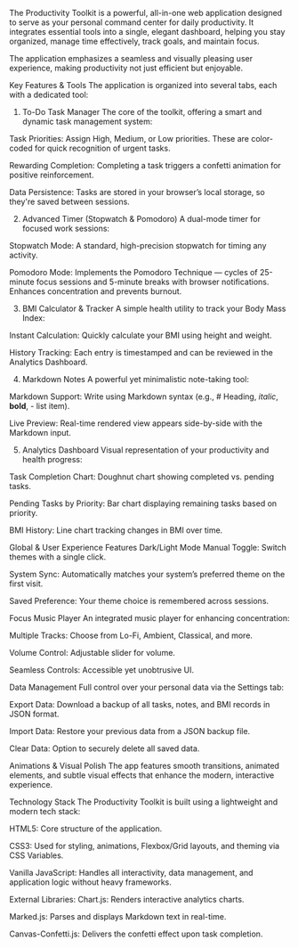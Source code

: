 The Productivity Toolkit is a powerful, all-in-one web application designed to serve as your personal command center for daily productivity. It integrates essential tools into a single, elegant dashboard, helping you stay organized, manage time effectively, track goals, and maintain focus.

The application emphasizes a seamless and visually pleasing user experience, making productivity not just efficient but enjoyable.

Key Features & Tools
The application is organized into several tabs, each with a dedicated tool:

1. To-Do Task Manager
The core of the toolkit, offering a smart and dynamic task management system:

Task Priorities: Assign High, Medium, or Low priorities. These are color-coded for quick recognition of urgent tasks.

Rewarding Completion: Completing a task triggers a confetti animation for positive reinforcement.

Data Persistence: Tasks are stored in your browser’s local storage, so they're saved between sessions.

2. Advanced Timer (Stopwatch & Pomodoro)
A dual-mode timer for focused work sessions:

Stopwatch Mode: A standard, high-precision stopwatch for timing any activity.

Pomodoro Mode: Implements the Pomodoro Technique — cycles of 25-minute focus sessions and 5-minute breaks with browser notifications. Enhances concentration and prevents burnout.

3. BMI Calculator & Tracker
A simple health utility to track your Body Mass Index:

Instant Calculation: Quickly calculate your BMI using height and weight.

History Tracking: Each entry is timestamped and can be reviewed in the Analytics Dashboard.

4. Markdown Notes
A powerful yet minimalistic note-taking tool:

Markdown Support: Write using Markdown syntax (e.g., # Heading, *italic*, **bold**, - list item).

Live Preview: Real-time rendered view appears side-by-side with the Markdown input.

5. Analytics Dashboard
Visual representation of your productivity and health progress:

Task Completion Chart: Doughnut chart showing completed vs. pending tasks.

Pending Tasks by Priority: Bar chart displaying remaining tasks based on priority.

BMI History: Line chart tracking changes in BMI over time.

Global & User Experience Features
Dark/Light Mode
Manual Toggle: Switch themes with a single click.

System Sync: Automatically matches your system’s preferred theme on the first visit.

Saved Preference: Your theme choice is remembered across sessions.

Focus Music Player
An integrated music player for enhancing concentration:

Multiple Tracks: Choose from Lo-Fi, Ambient, Classical, and more.

Volume Control: Adjustable slider for volume.

Seamless Controls: Accessible yet unobtrusive UI.

Data Management
Full control over your personal data via the Settings tab:

Export Data: Download a backup of all tasks, notes, and BMI records in JSON format.

Import Data: Restore your previous data from a JSON backup file.

Clear Data: Option to securely delete all saved data.

Animations & Visual Polish
The app features smooth transitions, animated elements, and subtle visual effects that enhance the modern, interactive experience.

Technology Stack
The Productivity Toolkit is built using a lightweight and modern tech stack:

HTML5: Core structure of the application.

CSS3: Used for styling, animations, Flexbox/Grid layouts, and theming via CSS Variables.

Vanilla JavaScript: Handles all interactivity, data management, and application logic without heavy frameworks.

External Libraries:
Chart.js: Renders interactive analytics charts.

Marked.js: Parses and displays Markdown text in real-time.

Canvas-Confetti.js: Delivers the confetti effect upon task completion.
